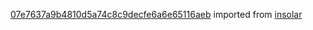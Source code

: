[07e7637a9b4810d5a74c8c9decfe6a6e65116aeb](https://github.com/insolar/insolar/commit/07e7637a9b4810d5a74c8c9decfe6a6e65116aeb) imported from [insolar](https://github.com/insolar/insolar)
